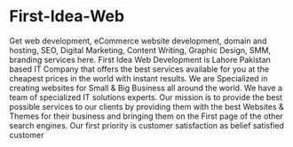 # First-Idea-Web
Get web development, eCommerce website development, domain and hosting, SEO, Digital Marketing, Content Writing, Graphic Design, SMM, branding services here. First Idea Web Development is Lahore Pakistan based IT Company that offers the best services available for you at the cheapest prices in the world with instant results. We are Specialized in creating websites for Small &amp; Big Business all around the world. We have a team of specialized IT solutions experts. Our mission is to provide the best possible services to our clients by providing them with the best Websites &amp; Themes for their business and bringing them on the First page of the other search engines. Our first priority is customer satisfaction as belief satisfied customer 
